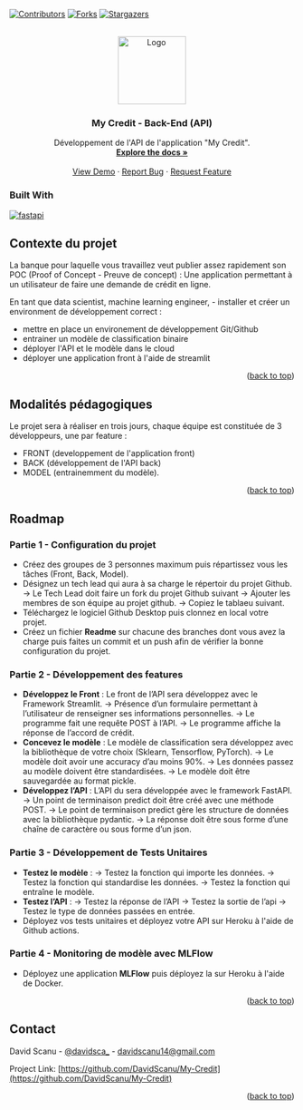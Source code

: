 <!-- Improved compatibility of back to top link: See: https://github.com/othneildrew/Best-README-Template/pull/73 -->
<a name="readme-top"></a>

<!-- PROJECT SHIELDS -->
<!--
*** I'm using markdown "reference style" links for readability.
*** Reference links are enclosed in brackets [ ] instead of parentheses ( ).
*** See the bottom of this document for the declaration of the reference variables
*** for contributors-url, forks-url, etc. This is an optional, concise syntax you may use.
*** https://www.markdownguide.org/basic-syntax/#reference-style-links
-->
[![Contributors][contributors-shield]][contributors-url]
[![Forks][forks-shield]][forks-url]
[![Stargazers][stars-shield]][stars-url]


<!-- PROJECT LOGO -->
<br />
<div align="center">
  <a href="https://github.com/DavidScanu/My-Credit">
    <img src="https://avatars.githubusercontent.com/u/70485959?v=4" alt="Logo" width="120" height="120">
  </a>

<h3 align="center">My Credit - Back-End (API)</h3>

  <p align="center">
    Développement de l'API de l'application "My Credit".
    <br />
    <a href="https://github.com/github_username/repo_name"><strong>Explore the docs »</strong></a>
    <br />
    <br />
    <a href="https://github.com/github_username/repo_name">View Demo</a>
    ·
    <a href="https://github.com/github_username/repo_name/issues">Report Bug</a>
    ·
    <a href="https://github.com/github_username/repo_name/issues">Request Feature</a>
  </p>
</div>

<!-- Built With -->
### Built With

[![fastapi][fastapi-shield]][fastapi-url]


<!-- ABOUT THE PROJECT -->
## Contexte du projet

La banque pour laquelle vous travaillez veut publier assez rapidement son POC (Proof of Concept - Preuve de concept) : Une application permettant à un utilisateur de faire une demande de crédit en ligne.

En tant que data scientist, machine learning engineer, - installer et créer un environment de développement correct :

- mettre en place un environement de développement Git/Github
- entrainer un modèle de classification binaire
- déployer l'API et le modèle dans le cloud
- déployer une application front à l'aide de streamlit

<p align="right">(<a href="#readme-top">back to top</a>)</p>

## Modalités pédagogiques

Le projet sera à réaliser en trois jours, chaque équipe est constituée de 3 développeurs, une par feature :
- FRONT (developpement de l'application front)
- BACK (développement de l'API back)
- MODEL (entrainemment du modèle).

<p align="right">(<a href="#readme-top">back to top</a>)</p>

<!-- ROADMAP -->
## Roadmap

### Partie 1 - Configuration du projet

- Créez des groupes de 3 personnes maximum puis répartissez vous les tâches (Front, Back, Model).
- Désignez un tech lead qui aura à sa charge le répertoir du projet Github. → Le Tech Lead doit faire un fork du projet Github suivant → Ajouter les membres de son équipe au projet github. → Copiez le tablaeu suivant.
- Téléchargez le logiciel Github Desktop puis clonnez en local votre projet.
- Créez un fichier **Readme** sur chacune des branches dont vous avez la charge puis faites un commit et un push afin de vérifier la bonne configuration du projet.

### Partie 2 - Développement des features

- **Développez le Front** : Le front de l’API sera développez avec le Framework Streamlit. → Présence d’un formulaire permettant à l’utilisateur de renseigner ses informations personnelles. → Le programme fait une requête POST à l’API. → Le programme affiche la réponse de l’accord de crédit.
- **Concevez le modèle** : Le modèle de classification sera développez avec la bibliothèque de votre choix (Sklearn, Tensorflow, PyTorch). → Le modèle doit avoir une accuracy d’au moins 90%. → Les données passez au modèle doivent être standardisées. → Le modèle doit être sauvegardée au format pickle.
- **Développez l’API** : L’API du sera développée avec le framework FastAPI. → Un point de terminaison predict doit être créé avec une méthode POST. → Le point de terminaison predict gère les structure de données avec la bibliothèque pydantic. → La réponse doit être sous forme d’une chaîne de caractère ou sous forme d’un json.

### Partie 3 - Développement de Tests Unitaires

- **Testez le modèle** : → Testez la fonction qui importe les données. → Testez la fonction qui standardise les données. → Testez la fonction qui entraîne le modèle.
- **Testez l’API** : → Testez la réponse de l’API → Testez la sortie de l’api → Testez le type de données passées en entrée.
- Déployez vos tests unitaires et déployez votre API sur Heroku à l'aide de Github actions.
​
### Partie 4 - Monitoring de modèle avec MLFlow

- Déployez une application **MLFlow** puis déployez la sur Heroku à l'aide de Docker.

<p align="right">(<a href="#readme-top">back to top</a>)</p>

<!-- CONTACT -->
## Contact

David Scanu - [@davidsca_](https://twitter.com/davidsca_) - davidscanu14@gmail.com

Project Link: [https://github.com/DavidScanu/My-Credit](https://github.com/DavidScanu/My-Credit)

<p align="right">(<a href="#readme-top">back to top</a>)</p>

<!-- MARKDOWN LINKS & IMAGES -->
<!-- https://www.markdownguide.org/basic-syntax/#reference-style-links -->

<!-- Contributors -->
[contributors-shield]: https://img.shields.io/github/contributors/DavidScanu/My-Credit
[contributors-url]: https://github.com/DavidScanu/My-Credit/graphs/contributors

<!-- Forks -->
[forks-shield]: https://img.shields.io/github/forks/DavidScanu/My-Credit
[forks-url]: https://img.shields.io/github/forks/DavidScanu/My-Credit

<!-- Stars -->
[stars-shield]: https://img.shields.io/github/stars/DavidScanu/My-Credit
[stars-url]: https://img.shields.io/github/stars/DavidScanu/My-Credit

<!-- Linkedin -->
[linkedin-shield]: https://img.shields.io/badge/-LinkedIn-black.svg?style=for-the-badge&logo=linkedin&colorB=555
[linkedin-url]: https://www.linkedin.com/in/davidscanu14/

[product-screenshot]: images/screenshot.png

<!-- Next -->
[Next.js]: https://img.shields.io/badge/next.js-000000?style=for-the-badge&logo=nextdotjs&logoColor=white
[Next-url]: https://nextjs.org/

<!-- React -->
[React.js]: https://img.shields.io/badge/React-20232A?style=for-the-badge&logo=react&logoColor=61DAFB
[React-url]: https://reactjs.org/

<!-- Vue -->
[Vue.js]: https://img.shields.io/badge/Vue.js-35495E?style=for-the-badge&logo=vuedotjs&logoColor=4FC08D
[Vue-url]: https://vuejs.org/

<!-- Angular -->
[Angular.io]: https://img.shields.io/badge/Angular-DD0031?style=for-the-badge&logo=angular&logoColor=white
[Angular-url]: https://angular.io/

<!-- Svelte -->
[Svelte.dev]: https://img.shields.io/badge/Svelte-4A4A55?style=for-the-badge&logo=svelte&logoColor=FF3E00
[Svelte-url]: https://svelte.dev/

<!-- Laravel -->
[Laravel.com]: https://img.shields.io/badge/Laravel-FF2D20?style=for-the-badge&logo=laravel&logoColor=white
[Laravel-url]: https://laravel.com

<!-- Bootstrap -->
[Bootstrap.com]: https://img.shields.io/badge/Bootstrap-563D7C?style=for-the-badge&logo=bootstrap&logoColor=white
[Bootstrap-url]: https://getbootstrap.com

<!-- JQuery -->
[JQuery.com]: https://img.shields.io/badge/jQuery-0769AD?style=for-the-badge&logo=jquery&logoColor=white
[JQuery-url]: https://jquery.com 

<!-- Fast API -->
[fastapi-shield]: https://img.shields.io/badge/FastAPI-009688?style=for-the-badge&logo=FastAPI&logoColor=white
[fastapi-url]: https://fastapi.tiangolo.com/fr/
